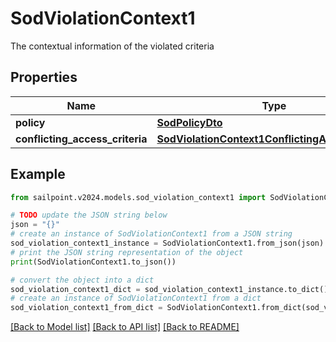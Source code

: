 # SodViolationContext1

The contextual information of the violated criteria

## Properties

Name | Type | Description | Notes
------------ | ------------- | ------------- | -------------
**policy** | [**SodPolicyDto**](SodPolicyDto.md) |  | [optional] 
**conflicting_access_criteria** | [**SodViolationContext1ConflictingAccessCriteria**](SodViolationContext1ConflictingAccessCriteria.md) |  | [optional] 

## Example

```python
from sailpoint.v2024.models.sod_violation_context1 import SodViolationContext1

# TODO update the JSON string below
json = "{}"
# create an instance of SodViolationContext1 from a JSON string
sod_violation_context1_instance = SodViolationContext1.from_json(json)
# print the JSON string representation of the object
print(SodViolationContext1.to_json())

# convert the object into a dict
sod_violation_context1_dict = sod_violation_context1_instance.to_dict()
# create an instance of SodViolationContext1 from a dict
sod_violation_context1_from_dict = SodViolationContext1.from_dict(sod_violation_context1_dict)
```
[[Back to Model list]](../README.md#documentation-for-models) [[Back to API list]](../README.md#documentation-for-api-endpoints) [[Back to README]](../README.md)


